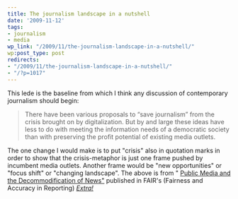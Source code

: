 ```yaml
---
title: The journalism landscape in a nutshell
date: '2009-11-12'
tags:
- journalism
- media
wp_link: "/2009/11/the-journalism-landscape-in-a-nutshell/"
wp:post_type: post
redirects:
- "/2009/11/the-journalism-landscape-in-a-nutshell/"
- "/?p=1017"
---
```


This lede is the baseline from which I think any discussion of contemporary journalism should begin:

> There have been various proposals to “save journalism” from the crisis brought on by digitalization. But by and large these ideas have less to do with meeting the information needs of a democratic society than with preserving the profit potential of existing media outlets.

The one change I would make is to put "crisis" also in quotation marks in order to show that the crisis-metaphor is just one frame pushed by incumbent media outlets. Another frame would be "new opportunities" or "focus shift" or "changing landscape". The above is from " [Public Media and the Decommodification of News"](http://www.fair.org/index.php?page=3937) published in FAIR's (Fairness and Accuracy in Reporting) [_Extra!_](http://www.fair.org/index.php?page=21&extra_issue_id=245)
